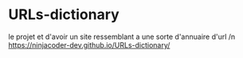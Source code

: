 # URLs-dictionary
le projet et d'avoir un site ressemblant a une sorte d'annuaire d'url /n
https://ninjacoder-dev.github.io/URLs-dictionary/
